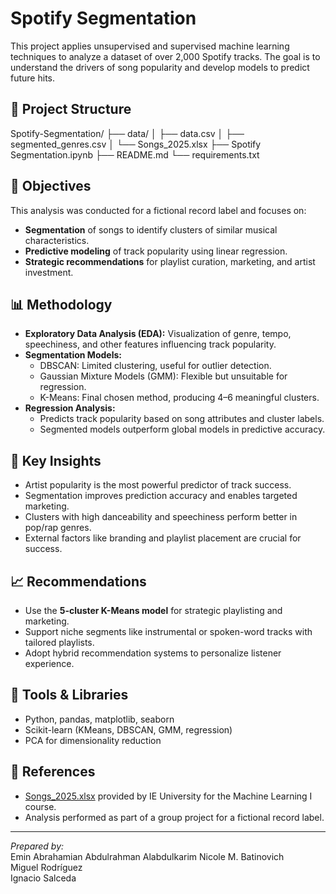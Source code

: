# Spotify Segmentation

This project applies unsupervised and supervised machine learning techniques to analyze a dataset of over 2,000 Spotify tracks. The goal is to understand the drivers of song popularity and develop models to predict future hits.

## 📁 Project Structure

Spotify-Segmentation/
├── data/
│ ├── data.csv
│ ├── segmented_genres.csv
│ └── Songs_2025.xlsx
├── Spotify Segmentation.ipynb
├── README.md
└── requirements.txt

## 📌 Objectives

This analysis was conducted for a fictional record label and focuses on:
- **Segmentation** of songs to identify clusters of similar musical characteristics.
- **Predictive modeling** of track popularity using linear regression.
- **Strategic recommendations** for playlist curation, marketing, and artist investment.

## 📊 Methodology

- **Exploratory Data Analysis (EDA):** Visualization of genre, tempo, speechiness, and other features influencing track popularity.
- **Segmentation Models:**
  - DBSCAN: Limited clustering, useful for outlier detection.
  - Gaussian Mixture Models (GMM): Flexible but unsuitable for regression.
  - K-Means: Final chosen method, producing 4–6 meaningful clusters.
- **Regression Analysis:**
  - Predicts track popularity based on song attributes and cluster labels.
  - Segmented models outperform global models in predictive accuracy.

## 🎯 Key Insights

- Artist popularity is the most powerful predictor of track success.
- Segmentation improves prediction accuracy and enables targeted marketing.
- Clusters with high danceability and speechiness perform better in pop/rap genres.
- External factors like branding and playlist placement are crucial for success.

## 📈 Recommendations

- Use the **5-cluster K-Means model** for strategic playlisting and marketing.
- Support niche segments like instrumental or spoken-word tracks with tailored playlists.
- Adopt hybrid recommendation systems to personalize listener experience.

## 🧠 Tools & Libraries

- Python, pandas, matplotlib, seaborn
- Scikit-learn (KMeans, DBSCAN, GMM, regression)
- PCA for dimensionality reduction

## 📄 References

- [Songs_2025.xlsx](./data/Songs_2025.xlsx) provided by IE University for the Machine Learning I course.
- Analysis performed as part of a group project for a fictional record label.

---

*Prepared by:*  
Emin Abrahamian
Abdulrahman Alabdulkarim 
Nicole M. Batinovich    
Miguel Rodríguez  
Ignacio Salceda
